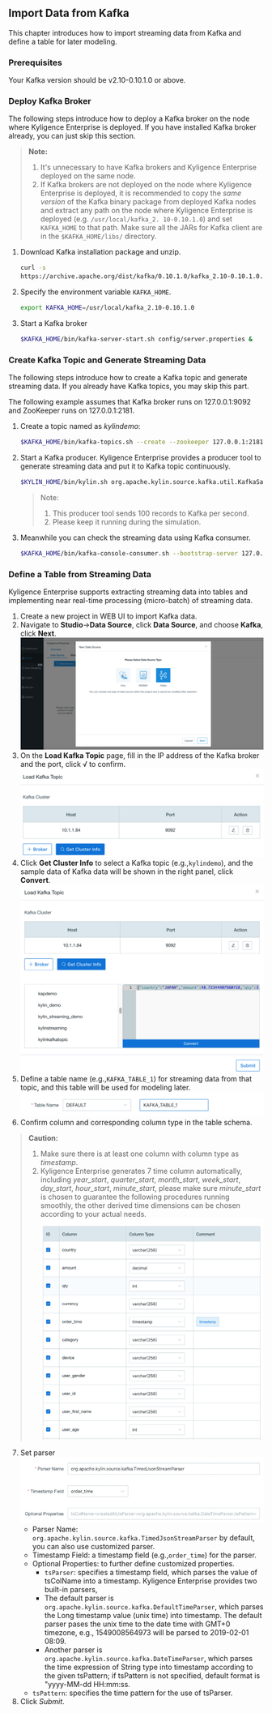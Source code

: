 ## Import Data from Kafka

This chapter introduces how to import streaming data from Kafka and define a table for later modeling.

### Prerequisites

Your Kafka version should be v2.10-0.10.1.0 or above.

### Deploy Kafka Broker

The following steps introduce how to deploy a Kafka broker on the node where Kyligence Enterprise is deployed. If you have installed Kafka broker already, you can just skip this section.

> **Note:**
> 1. It's unnecessary to have Kafka brokers and Kyligence Enterprise deployed on the same node.
> 2. If Kafka brokers are not deployed on the node where Kyligence Enterprise is deployed, it is recommended to copy the *same version* of the Kafka binary package from deployed Kafka nodes and extract any path on the node where Kyligence Enterprise is deployed (e.g. `/usr/local/kafka_2. 10-0.10.1.0`) and set `KAFKA_HOME` to that path. Make sure all the JARs for Kafka client are in the `$KAFKA_HOME/libs/` directory.


1. Download Kafka installation package and unzip.
   ```sh
   curl -s 
   https://archive.apache.org/dist/kafka/0.10.1.0/kafka_2.10-0.10.1.0.tgz | tar -xz -C /usr/local/
   ```
2. Specify the environment variable `KAFKA_HOME`.

   ```sh
   export KAFKA_HOME=/usr/local/kafka_2.10-0.10.1.0
   ```
3. Start a Kafka broker
   ```sh
   $KAFKA_HOME/bin/kafka-server-start.sh config/server.properties &
   ```

### Create Kafka Topic and Generate Streaming Data

The following steps introduce how to create a Kafka topic and generate streaming data. If you already have Kafka topics, you may skip this part.

The following example assumes that Kafka broker runs on 127.0.0.1:9092 and ZooKeeper runs on 127.0.0.1:2181. 

1. Create a topic named as *kylindemo*:
   ```sh
   $KAFKA_HOME/bin/kafka-topics.sh --create --zookeeper 127.0.0.1:2181 --replication-factor 1 --partitions 3 --topic kylindemo
   ```
2. Start a Kafka producer.
   Kyligence Enterprise provides a producer tool to generate streaming data and put it to Kafka topic continuously.
   ```sh
   $KYLIN_HOME/bin/kylin.sh org.apache.kylin.source.kafka.util.KafkaSampleProducer --topic kylindemo --broker 127.0.0.1:9092
   ```
   > Note:
   > 1. This producer tool sends 100 records to Kafka per second.
   > 2. Please keep it running during the simulation.
3. Meanwhile you can check the streaming data using Kafka consumer.
   ```sh
   $KAFKA_HOME/bin/kafka-console-consumer.sh --bootstrap-server 127.0.0.1:9092 --topic kylindemo --from-beginning
   ```

### Define a Table from Streaming Data

Kyligence Enterprise supports extracting streaming data into tables and implementing near real-time processing (micro-batch) of streaming data.

1. Create a new project in WEB UI to import Kafka data.
2. Navigate to **Studio**->**Data Source**, click **Data Source**, and choose **Kafka**, click **Next**.
   ![Import Kafka Data Source](images/kafka_import.en.png)
3. On the **Load Kafka Topic** page, fill in the IP address of the Kafka broker and the port, click  √ to confirm.
   ![Input Broker Information](images/kafka_setting.png)
4. Click **Get Cluster Info** to select a Kafka topic (e.g.,`kylindemo`), and the sample data of Kafka data will be shown in the right panel, click **Convert**.
   ![Get Cluster Information](images/kafka_info.png)
5. Define a table name (e.g.,`KAFKA_TABLE_1`) for streaming data from that topic, and this table will be used for modeling later.
   ![Input Table Name](images/kafka_name.png)
6. Confirm column and corresponding column type in the table schema.
  > **Caution:**
  > 1. Make sure there is at least one column with column type as *timestamp*.
  > 2. Kyligence Enterprise generates 7 time column automatically, including *year_start*, *quarter_start*, *month_start*, *week_start*, *day_start*, *hour_start*, *minute_start*, please make sure *minute_start* is chosen to guarantee the following procedures running smoothly, the other derived time dimensions can be chosen according to your actual needs. 
   ![One Column Chosen as Timestamp](images/kafka_check_timestamp.png)
7. Set parser
   ![Set Parser](images/kafka_parser.png)
   - Parser Name: `org.apache.kylin.source.kafka.TimedJsonStreamParser` by default, you can also use customized parser.
   - Timestamp Field: a timestamp field (e.g.,`order_time`) for the parser.
   - Optional Properties: to further define customized properties.
     - `tsParser`: specifies a timestamp field, which parses the value of tsColName into a timestamp.
      Kyligence Enterprise provides two built-in parsers,
      - The default parser is `org.apache.kylin.source.kafka.DefaultTimeParser`, which parses the Long timestamp value (unix time) into timestamp. The default parser pases the unix time to the date time with GMT+0 timezone, e.g., 1549008564973 will be parsed to 2019-02-01 08:09.
      - Another parser is `org.apache.kylin.source.kafka.DateTimeParser`, which parses the time expression of String type into timestamp according to the given tsPattern; if tsPattern is not specified, default format is "yyyy-MM-dd HH:mm:ss.
   - `tsPattern`: specifies the time pattern for the use of tsParser.
8. Click *Submit*. 
